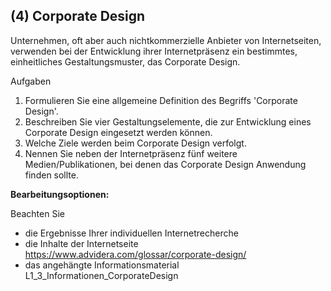 <!--include-start-->
## (4) Corporate Design
Unternehmen, oft aber auch nichtkommerzielle Anbieter von Internetseiten, verwenden bei der Entwicklung ihrer Internetpräsenz ein bestimmtes, einheitliches Gestaltungsmuster, das Corporate Design.

Aufgaben

1. Formulieren Sie eine allgemeine Definition des Begriffs 'Corporate Design'.
2. Beschreiben Sie vier Gestaltungselemente, die zur Entwicklung eines Corporate Design eingesetzt werden können.
3. Welche Ziele werden beim Corporate Design verfolgt.
4. Nennen Sie neben der Internetpräsenz fünf weitere Medien/Publikationen, bei denen das Corporate Design Anwendung finden sollte.

**Bearbeitungsoptionen:**

Beachten Sie

- die Ergebnisse Ihrer individuellen Internetrecherche
- die Inhalte der Internetseite https://www.advidera.com/glossar/corporate-design/
- das angehängte Informationsmaterial L1_3_Informationen_CorporateDesign


<!--include-end-->